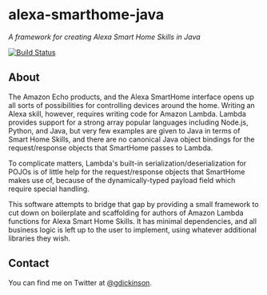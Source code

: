 # alexa-smarthome-java

_A framework for creating Alexa Smart Home Skills in Java_

[![Build Status](https://travis-ci.org/travis-ci/travis-web.svg?branch=master)](https://travis-ci.org/travis-ci/travis-web)

## About
The Amazon Echo products, and the Alexa SmartHome interface opens up all sorts of possibilities for controlling devices
around the home. Writing an Alexa skill, however, requires writing code for Amazon Lambda. Lambda provides support for
a strong array popular languages including Node.js, Python, and Java, but very few examples are given to 
Java in terms of Smart Home Skills, and there are no canonical Java object bindings for the request/response objects
that SmartHome passes to Lambda.

To complicate matters, Lambda's built-in serialization/deserialization for POJOs is of little help for the
request/response objects that SmartHome makes use of, because of the dynamically-typed payload field which require
special handling.

This software attempts to bridge that gap by providing a small framework to cut down on boilerplate and
scaffolding for authors of Amazon Lambda functions for Alexa Smart Home Skills. It has minimal dependencies, and all
business logic is left up to the user to implement, using whatever additional libraries they wish.

## Contact
You can find me on Twitter at [@gdickinson](http://twitter.com/gdickinson).